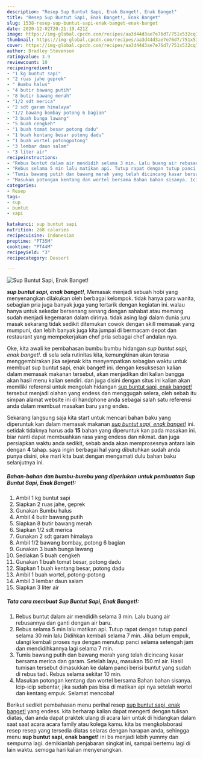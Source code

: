 ```yaml
---
description: "Resep Sup Buntut Sapi, Enak Banget!, Enak Banget"
title: "Resep Sup Buntut Sapi, Enak Banget!, Enak Banget"
slug: 1538-resep-sup-buntut-sapi-enak-banget-enak-banget
date: 2020-12-02T20:21:19.421Z
image: https://img-global.cpcdn.com/recipes/aa3d44d3ae7e76d7/751x532cq70/sup-buntut-sapi-enak-banget-foto-resep-utama.jpg
thumbnail: https://img-global.cpcdn.com/recipes/aa3d44d3ae7e76d7/751x532cq70/sup-buntut-sapi-enak-banget-foto-resep-utama.jpg
cover: https://img-global.cpcdn.com/recipes/aa3d44d3ae7e76d7/751x532cq70/sup-buntut-sapi-enak-banget-foto-resep-utama.jpg
author: Bradley Stevenson
ratingvalue: 3.9
reviewcount: 10
recipeingredient:
- "1 kg buntut sapi"
- "2 ruas jahe geprek"
- " Bumbu halus"
- "4 butir bawang putih"
- "8 butir bawang merah"
- "1/2 sdt merica"
- "2 sdt garam himalaya"
- "1/2 bawang bombay potong 6 bagian"
- "3 buah bunga lawang"
- "5 buah cengkeh"
- "1 buah tomat besar potong dadu"
- "1 buah kentang besar potong dadu"
- "1 buah wortel potongpotong"
- "3 lembar daun salam"
- "3 liter air"
recipeinstructions:
- "Rebus buntut dalam air mendidih selama 3 min. Lalu buang air rebusannya dan ganti dengan air baru."
- "Rebus selama 5 min lalu matikan api. Tutup rapat dengan tutup panci selama 30 min lalu Didihkan kembali selama 7 min. Jika belum empuk, ulangi kembali proses nya dengan menutup panci selama setengah jam dan mendidihkannya lagi selama 7 min."
- "Tumis bawang putih dan bawang merah yang telah dicincang kasar bersama merica dan garam. Setelah layu, masukan 150 ml air. Hasil tumisan tersebut dimasukkan ke dalam panci berisi buntut yang sudah di rebus tadi. Rebus selama sekitar 10 min."
- "Masukan potongan kentang dan wortel bersama Bahan bahan sisanya. Icip-icip sebentar, jika sudah pas bisa di matikan api nya setelah wortel dan kentang empuk. Selamat mencoba!"
categories:
- Resep
tags:
- sup
- buntut
- sapi

katakunci: sup buntut sapi 
nutrition: 268 calories
recipecuisine: Indonesian
preptime: "PT35M"
cooktime: "PT44M"
recipeyield: "3"
recipecategory: Dessert

---
```



![Sup Buntut Sapi, Enak Banget!](https://img-global.cpcdn.com/recipes/aa3d44d3ae7e76d7/751x532cq70/sup-buntut-sapi-enak-banget-foto-resep-utama.jpg)

<b><i>sup buntut sapi, enak banget!</i></b>, Memasak menjadi sebuah hobi yang menyenangkan dilakukan oleh berbagai kelompok. tidak hanya para wanita, sebagian pria juga banyak juga yang tertarik dengan kegiatan ini. walau hanya untuk sekedar bersenang senang dengan sahabat atau memang sudah menjadi kegemaran dalam dirinya. tidak asing lagi dalam dunia juru masak sekarang tidak sedikit ditemukan cowok dengan skill memasak yang mumpuni, dan lebih banyak juga kita jumpai di bermacam depot dan restaurant yang mempekerjakan chef pria sebagai chef andalan nya.

Oke, kita awali ke pembahasan bumbu bumbu hidangan <i>sup buntut sapi, enak banget!</i>. di sela sela rutinitas kita, kemungkinan akan terasa menggembirakan jika sejenak kita menyempatkan sebagian waktu untuk membuat sup buntut sapi, enak banget! ini. dengan kesuksesan kalian dalam memasak makanan tersebut, akan menjadikan diri kalian bangga akan hasil menu kalian sendiri. dan juga disini dengan situs ini kalian akan memiliki referensi untuk mengolah hidangan <u>sup buntut sapi, enak banget!</u> tersebut menjadi olahan yang endess dan menggugah selera, oleh sebab itu simpan alamat website ini di handphone anda sebagai salah satu referensi anda dalam membuat masakan baru yang endes.




Sekarang langsung saja kita start untuk mencari bahan baku yang diperuntuk kan dalam memasak makanan <u><i>sup buntut sapi, enak banget!</i></u> ini. setidak tidaknya harus ada <b>15</b> bahan yang diperuntuk kan pada masakan ini. biar nanti dapat membuahkan rasa yang endess dan nikmat. dan juga persiapkan waktu anda sedikit, sebab anda akan memprosesnya antara lain dengan <b>4</b> tahap. saya ingin berbagai hal yang dibutuhkan sudah anda punya disini, oke mari kita buat dengan mengamati dulu bahan baku selanjutnya ini.

<!--inarticleads1-->

##### Bahan-bahan dan bumbu-bumbu yang diperlukan untuk pembuatan Sup Buntut Sapi, Enak Banget!:

1. Ambil 1 kg buntut sapi
1. Siapkan 2 ruas jahe, geprek
1. Gunakan  Bumbu halus
1. Ambil 4 butir bawang putih
1. Siapkan 8 butir bawang merah
1. Siapkan 1/2 sdt merica
1. Gunakan 2 sdt garam himalaya
1. Ambil 1/2 bawang bombay, potong 6 bagian
1. Gunakan 3 buah bunga lawang
1. Sediakan 5 buah cengkeh
1. Gunakan 1 buah tomat besar, potong dadu
1. Siapkan 1 buah kentang besar, potong dadu
1. Ambil 1 buah wortel, potong-potong
1. Ambil 3 lembar daun salam
1. Siapkan 3 liter air




<!--inarticleads2-->

##### Tata cara membuat Sup Buntut Sapi, Enak Banget!:

1. Rebus buntut dalam air mendidih selama 3 min. Lalu buang air rebusannya dan ganti dengan air baru.
1. Rebus selama 5 min lalu matikan api. Tutup rapat dengan tutup panci selama 30 min lalu Didihkan kembali selama 7 min. Jika belum empuk, ulangi kembali proses nya dengan menutup panci selama setengah jam dan mendidihkannya lagi selama 7 min.
1. Tumis bawang putih dan bawang merah yang telah dicincang kasar bersama merica dan garam. Setelah layu, masukan 150 ml air. Hasil tumisan tersebut dimasukkan ke dalam panci berisi buntut yang sudah di rebus tadi. Rebus selama sekitar 10 min.
1. Masukan potongan kentang dan wortel bersama Bahan bahan sisanya. Icip-icip sebentar, jika sudah pas bisa di matikan api nya setelah wortel dan kentang empuk. Selamat mencoba!




Berikut sedikit pembahasan menu perihal resep <u>sup buntut sapi, enak banget!</u> yang endess. kita berharap kalian dapat mengerti dengan tulisan diatas, dan anda dapat praktek ulang di acara lain untuk di hidangkan dalam saat saat acara acara family atau kolega kamu. kita bs mengkolaborasi resep resep yang tersedia diatas selaras dengan harapan anda, sehingga menu <b>sup buntut sapi, enak banget!</b> ini bs menjadi lebih yummy dan sempurna lagi. demikianlah penjabaran singkat ini, sampai bertemu lagi di lain waktu. semoga hari kalian menyenangkan.

